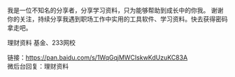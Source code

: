 
我是一位不知名的分享者，分享学习资料，只为能够帮助到成长中的你我。
谢谢你的关注，持续分享我遇到职场工作中实用的工具软件、学习资料。快去获得密码拿走吧。

理财资料
基金、233网校

链接：https://pan.baidu.com/s/1WqGqjMWCIskwKdUzuKC83A  
微后台回复：理财资料
